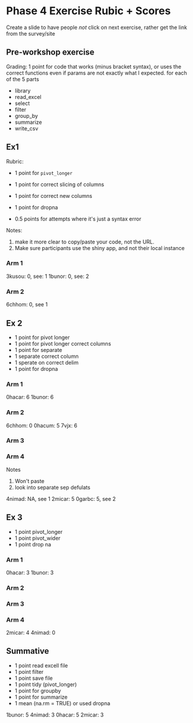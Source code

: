 # Phase 4 Exercise Rubic + Scores

Create a slide to have people *not* click on next exercise,
rather get the link from the survey/site

## Pre-workshop exercise

Grading: 1 point for code that works (minus bracket syntax), or uses the correct functions even if params are not exactly what I expected. for each of the 5 parts

- library
- read_excel
- select
- filter
- group_by
- summarize
- write_csv
## Ex1

Rubric:

- 1 point for `pivot_longer`
- 1 point for correct slicing of columns
- 1 point for correct new columns
- 1 point for dropna

- 0.5 points for attempts where it's just a syntax error

Notes:

1. make it more clear to copy/paste your code, not the URL.
2. Make sure participants use the shiny app, and not their local instance

### Arm 1
3kusou: 0, see: 1
1bunor: 0, see: 2

### Arm 2
6chhom: 0, see 1

## Ex 2

- 1 point for pivot longer
- 1 point for pivot longer correct columns
- 1 point for separate
- 1 separate correct column
- 1 sperate on correct delim
- 1 point for dropna

### Arm 1

0hacar: 6
1bunor: 6

### Arm 2

6chhom: 0
0hacum: 5
7vjx: 6

### Arm 3

### Arm 4

Notes

1. Won't paste
2. look into separate sep defulats

4nimad: NA, see 1
2micar: 5
0garbc: 5, see 2

## Ex 3

- 1 point pivot_longer
- 1 point pivot_wider
- 1 point drop na

### Arm 1

0hacar: 3
1bunor: 3

### Arm 2


### Arm 3

### Arm 4

2micar: 4
4nimad: 0

## Summative

- 1 point read excell file
- 1 point filter
- 1 point save file
- 1 point tidy (pivot_longer)
- 1 point for groupby
- 1 point for summarize
- 1 mean (na.rm = TRUE) or used dropna

1bunor: 5
4nimad: 3
0hacar: 5
2micar: 3
